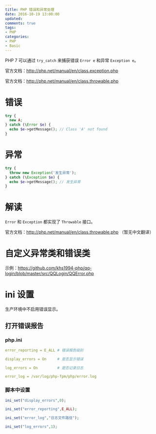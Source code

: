 ```yaml
---
title: PHP 错误和异常处理
date: 2016-10-19 13:00:00
updated:
comments: true
tags:
- PHP
categories:
- PHP
- Basic
---
```


PHP 7 可以通过 `try_catch` 来捕获错误 `Error e` 和异常 `Exception e`。

官方文档：http://php.net/manual/en/class.exception.php

官方文档：http://php.net/manual/en/class.throwable.php

<!--more-->

# 错误

```php
try {
  new A;
} catch (\Error $e) {
  echo $e->getMessage(); // Class 'A' not found
}
```

# 异常

```php
try {
  throw new Exception('发生异常');
} catch (\Exception $e) {
  echo $e->getMessage(); // 发生异常
}
```

# 解读

`Error` 和 `Exception` 都实现了 `Throwable` 接口。

官方文档：http://php.net/manual/en/class.throwable.php （暂无中文翻译）

# 自定义异常类和错误类

示例：https://github.com/khs1994-php/qq-login/blob/master/src/QQLogin/QQError.php

# ini 设置

生产环境中不启用错误显示。

## 打开错误报告

### php.ini

```yaml
error_reporting = E_ALL # 错误报告级别

display_errors = On     # 是否显示错误

log_errors = On         # 是否记录日志

error_log = /var/log/php-fpm/php/error.log
```

### 脚本中设置

```php
ini_set("display_errors",0);

ini_set("error_reporting",E_ALL);

ini_set("error_log","日志文件路径");

ini_set("log_errors",1);
```
